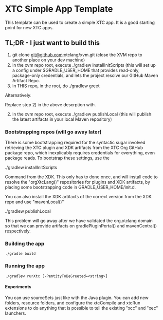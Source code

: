 # XTC Simple App Template

This template can be used to create a simple XTC app. It is a good starting point for new XTC apps.

## TL;DR - I just want to build this

1) git clone git@github.com:xtclang/xvm.git (close the XVM repo to another place on your dev machine)
2) In the xvm repo root, execute ./gradlew installInitScripts (this will set up a config under $GRADLE_USER_HOME
   that provides read-only, package-only credentials, and lets the project resolve our GitHub Maven Artifact Repo.
3) In THIS repo, in the root, do ./gradlew greet

Alternatively:

Replace step 2) in the above descrption with.

2) In the xvm repo root, execute ./gradlew publishLocal (this will publish the latest artifacts in your local Maven repository)

### Bootstrapping repos (will go away later) 

There is some bootstrapping required for the syntactic sugar involved retrieving the XTC plugin and XDK 
artifacts from the XTC Org GitHub package repo, which inexplicably requires credentials for everything, even
package reads. To bootstrap these settings, use the 

./gradlew installInitScripts 

Command from the XDK. This only has to done once, and will install code to resolve the "orgXtcLang()" repositories
for plugins and XDK artifacts, by placing some bootstrapping code in GRADLE_USER_HOME/init.d.

You can also install the XDK artifacts of the correct version from the XDK repo and use "mavenLocal()"

./gradlew publishLocal

This problem will go away after we have validated the org.xtclang domain so that we can provide
artifacts on gradlePluginPortal() and mavenCentral() respectively.

### Building the app

```
./gradle build
```

### Running the app 

```
./gradlew runXtc [-PentityToBeGreeted=<string>]
```

#### Experiments

You can use sourceSets just like with the Java plugin. You can add new folders, resource folders, 
and configure the xtcCompile and xtcRun extensions to do anything that is possible to tell the
existing "xcc" and "xec" launchers.
